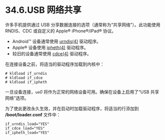 # 34.6.USB 网络共享

许多手机提供通过 USB 分享数据连接的选项（通常称为“共享网络”）。此功能使用 RNDIS、CDC 或自定义的 Apple® iPhone®/iPad® 协议。

* Android™ 设备通常使用 [urndis(4)](https://man.freebsd.org/cgi/man.cgi?query=urndis&sektion=4&format=html) 驱动程序。
* Apple® 设备使用 [ipheth(4)](https://man.freebsd.org/cgi/man.cgi?query=ipheth&sektion=4&format=html) 驱动程序。
* 较旧的设备通常使用 [cdce(4)](https://man.freebsd.org/cgi/man.cgi?query=cdce&sektion=4&format=html) 驱动程序。

在连接设备之前，将适当的驱动程序加载到内核中：

```
# kldload if_urndis
# kldload if_cdce
# kldload if_ipheth
```

一旦设备连接，`ue`*0* 将作为正常的网络设备可用。确保在设备上启用了“USB 共享网络”选项。

为了使此更改永久生效，并在启动时加载驱动程序，将适当的行添加到 **/boot/loader.conf** 文件中：

```
if_urndis_load="YES"
if_cdce_load="YES"
if_ipheth_load="YES"
```
